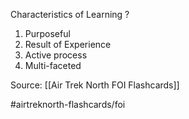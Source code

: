 Characteristics of Learning
?
1. Purposeful
2. Result of Experience
3. Active process
4. Multi-faceted
<!--SR:!2022-10-03,1,170-->

Source: [[Air Trek North FOI Flashcards]]

#airtreknorth-flashcards/foi